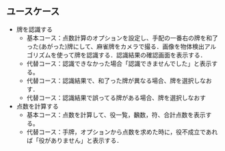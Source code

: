 ## ユースケース

- 牌を認識する
    - 基本コース：点数計算のオプションを設定し、手配の一番右の牌を和了った(あがった)牌にして、麻雀牌をカメラで撮る．画像を物体検出アルゴリズムを使って牌を認識する．認識結果の確認画面を表示する．
    - 代替コース：認識できなかった場合「認識できませんでした」と表示する。
    - 代替コース：認識結果で、和了った牌が異なる場合、牌を選択しなおす．
    - 代替コース：認識結果で誤ってる牌がある場合、牌を選択しなおす
- 点数を計算する
    - 基本コース：点数を計算して、役一覧，飜数，符、合計点数を表示する。
    - 代替コース：手牌，オプションから点数を求めた時に，役不成立であれば「役がありません」と表示する．


